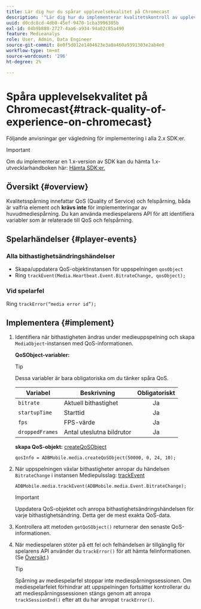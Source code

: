 ```yaml
---
title: Lär dig hur du spårar upplevelsekvalitet på Chromecast
description: '"Lär dig hur du implementerar kvalitetskontroll av upplevelser (QoE, QoS) med Media SDK på Chromecast."'
uuid: d0cdc8cd-4db0-45ef-9470-1cba3996305b
exl-id: 04b9b888-2727-4aa6-a934-94a02c85a490
feature: Medieanalys
role: User, Admin, Data Engineer
source-git-commit: 8e0f5d012e1404623e3a0a460a9391303e2ab4e0
workflow-type: tm+mt
source-wordcount: '296'
ht-degree: 2%

---
```


# Spåra upplevelsekvalitet på Chromecast{#track-quality-of-experience-on-chromecast}

Följande anvisningar ger vägledning för implementering i alla 2.x SDK:er.

>[!IMPORTANT]
>
>Om du implementerar en 1.x-version av SDK kan du hämta 1.x-utvecklarhandboken här: [Hämta SDK:er.](/help/sdk-implement/download-sdks.md)

## Översikt {#overview}

Kvalitetsspårning innefattar QoS (Quality of Service) och felspårning, båda är valfria element och **krävs inte** för implementeringar av huvudmediespårning. Du kan använda mediespelarens API för att identifiera variabler som är relaterade till QoS och felspårning.

## Spelarhändelser {#player-events}

### Alla bithastighetsändringshändelser

* Skapa/uppdatera QoS-objektinstansen för uppspelningen `qosObject`
* Ring `trackEvent(Media.Heartbeat.Event.BitrateChange, qosObject);`

### Vid spelarfel

Ring `trackError(“media error id”);`

## Implementera {#implement}

1. Identifiera när bithastigheten ändras under medieuppspelning och skapa `MediaObject`-instansen med QoS-informationen.

   **QoSObject-variabler:**

   >[!TIP]
   >
   >Dessa variabler är bara obligatoriska om du tänker spåra QoS.

   | Variabel | Beskrivning | Obligatoriskt |
   | --- | --- | :---: |
   | `bitrate` | Aktuell bithastighet | Ja |
   | `startupTime` | Starttid | Ja |
   | `fps` | FPS-värde | Ja |
   | `droppedFrames` | Antal uteslutna bildrutor | Ja |

   **skapa QoS-objekt:** [createQoSObject](https://adobe-marketing-cloud.github.io/media-sdks/reference/chromecast/ADBMobile.media.html#.createQoSObject)

   ```
   qosInfo = ADBMobile.media.createQoSObject(50000, 0, 24, 10);
   ```

1. När uppspelningen växlar bithastigheter anropar du händelsen `BitrateChange` i instansen Mediepulsslag: [trackEvent](https://adobe-marketing-cloud.github.io/media-sdks/reference/chromecast/ADBMobile.media.html#.trackEvent)

   ```
   ADBMobile.media.trackEvent(ADBMobile.media.Event.BitrateChange);
   ```

   >[!IMPORTANT]
   >
   >Uppdatera QoS-objektet och anropa bithastighetsändringshändelsen för varje bithastighetsändring. Detta ger de mest exakta QoS-data.

1. Kontrollera att metoden `getQoSObject()` returnerar den senaste QoS-informationen.
1. När mediespelaren stöter på ett fel och felhändelsen är tillgänglig för spelarens API använder du `trackError()` för att hämta felinformationen. (Se [Översikt](/help/sdk-implement/track-errors/track-errors-overview.md).)

   >[!TIP]
   >
   >Spårning av mediespelarfel stoppar inte mediespårningssessionen. Om mediespelarfelet förhindrar att uppspelningen fortsätter kontrollerar du att mediespårningssessionen stängs genom att anropa `trackSessionEnd()` efter att du har anropat `trackError()`.
